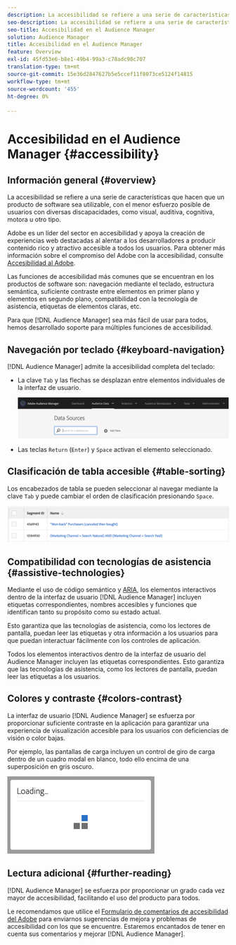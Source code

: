 ```yaml
---
description: La accesibilidad se refiere a una serie de características que hacen que un producto de software sea utilizable, con el menor esfuerzo posible de usuarios con diversas discapacidades, como visual, auditiva, cognitiva, motora u otro tipo.
seo-description: La accesibilidad se refiere a una serie de características que hacen que un producto de software sea utilizable, con el menor esfuerzo posible de usuarios con diversas discapacidades, como visual, auditiva, cognitiva, motora u otro tipo.
seo-title: Accesibilidad en el Audience Manager
solution: Audience Manager
title: Accesibilidad en el Audience Manager
feature: Overview
exl-id: 45fd53e6-b8e1-49b4-99a3-c78adc90c707
translation-type: tm+mt
source-git-commit: 15e36d2847627b5e5ccef11f8073ce5124f14815
workflow-type: tm+mt
source-wordcount: '455'
ht-degree: 0%

---
```


# Accesibilidad en el Audience Manager {#accessibility}

## Información general {#overview}

La accesibilidad se refiere a una serie de características que hacen que un producto de software sea utilizable, con el menor esfuerzo posible de usuarios con diversas discapacidades, como visual, auditiva, cognitiva, motora u otro tipo.

Adobe es un líder del sector en accesibilidad y apoya la creación de experiencias web destacadas al alentar a los desarrolladores a producir contenido rico y atractivo accesible a todos los usuarios. Para obtener más información sobre el compromiso del Adobe con la accesibilidad, consulte [Accesibilidad al Adobe](https://www.adobe.com/accessibility.html).

Las funciones de accesibilidad más comunes que se encuentran en los productos de software son: navegación mediante el teclado, estructura semántica, suficiente contraste entre elementos en primer plano y elementos en segundo plano, compatibilidad con la tecnología de asistencia, etiquetas de elementos claras, etc.

Para que [!DNL Audience Manager] sea más fácil de usar para todos, hemos desarrollado soporte para múltiples funciones de accesibilidad.

## Navegación por teclado {#keyboard-navigation}

[!DNL Audience Manager] admite la accesibilidad completa del teclado:

* La clave `Tab` y las flechas se desplazan entre elementos individuales de la interfaz de usuario.

   ![Accesibilidad y resaltado](assets/accesibility-highlight.png)

* Las teclas `Return` (`Enter`) y `Space` activan el elemento seleccionado.

## Clasificación de tabla accesible {#table-sorting}

Los encabezados de tabla se pueden seleccionar al navegar mediante la clave `Tab` y puede cambiar el orden de clasificación presionando `Space`.

![accesibilidad-table-headers](assets/accessibility-table-headers.png)

## Compatibilidad con tecnologías de asistencia {#assistive-technologies}

Mediante el uso de código semántico y [ARIA](https://www.w3.org/WAI/standards-guidelines/aria/), los elementos interactivos dentro de la interfaz de usuario [!DNL Audience Manager] incluyen etiquetas correspondientes, nombres accesibles y funciones que identifican tanto su propósito como su estado actual.

Esto garantiza que las tecnologías de asistencia, como los lectores de pantalla, puedan leer las etiquetas y otra información a los usuarios para que puedan interactuar fácilmente con los controles de aplicación.

Todos los elementos interactivos dentro de la interfaz de usuario del Audience Manager incluyen las etiquetas correspondientes. Esto garantiza que las tecnologías de asistencia, como los lectores de pantalla, puedan leer las etiquetas a los usuarios.

## Colores y contraste {#colors-contrast}

La interfaz de usuario [!DNL Audience Manager] se esfuerza por proporcionar suficiente contraste en la aplicación para garantizar una experiencia de visualización accesible para los usuarios con deficiencias de visión o color bajas.

Por ejemplo, las pantallas de carga incluyen un control de giro de carga dentro de un cuadro modal en blanco, todo ello encima de una superposición en gris oscuro.

![carga de accesibilidad](assets/accessibility-loading.png)

## Lectura adicional {#further-reading}

[!DNL Audience Manager] se esfuerza por proporcionar un grado cada vez mayor de accesibilidad, facilitando el uso del producto para todos.

Le recomendamos que utilice el [Formulario de comentarios de accesibilidad del Adobe](https://www.adobe.com/accessibility/feedback.html) para enviarnos sugerencias de mejora y problemas de accesibilidad con los que se encuentre. Estaremos encantados de tener en cuenta sus comentarios y mejorar [!DNL Audience Manager].
